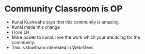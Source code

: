 # Community Classroom is OP

- Kunal Kushwaha says that this community is amazing.
- Kunal made this change
- I love LH
- More power to kunal. love the work which your are doing for the community.
- This is Gowtham interested in Web-Devs
